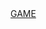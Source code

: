 
<!DOCTYPE html>
<html lang="en">
<head>
    <meta charset="UTF-8">
    <meta name="viewport" content="width=a, initial-scale=1.0">
    <meta http-equiv="X-UA-Compatible" content="ie=edge">
    <title>Document</title>
</head>
<body>
    <a href="snake.html">GAME</a>
</body>
</html>
